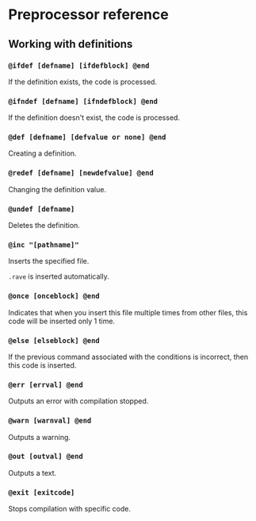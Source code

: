 # Preprocessor reference

## Working with definitions

### `@ifdef [defname] [ifdefblock] @end`

If the definition exists, the code is processed.

### `@ifndef [defname] [ifndefblock] @end`

If the definition doesn't exist, the code is processed.

### `@def [defname] [defvalue or none] @end`

Creating a definition.

### `@redef [defname] [newdefvalue] @end`

Changing the definition value.

### `@undef [defname]`

Deletes the definition.

### `@inc "[pathname]"`

Inserts the specified file.

`.rave` is inserted automatically.

### `@once [onceblock] @end`

Indicates that when you insert this file multiple times from other files, this code will be inserted only 1 time.

### `@else [elseblock] @end`

If the previous command associated with the conditions is incorrect, then this code is inserted.

### `@err [errval] @end`

Outputs an error with compilation stopped.

### `@warn [warnval] @end`

Outputs a warning.

### `@out [outval] @end`

Outputs a text.

### `@exit [exitcode]`

Stops compilation with specific code.
